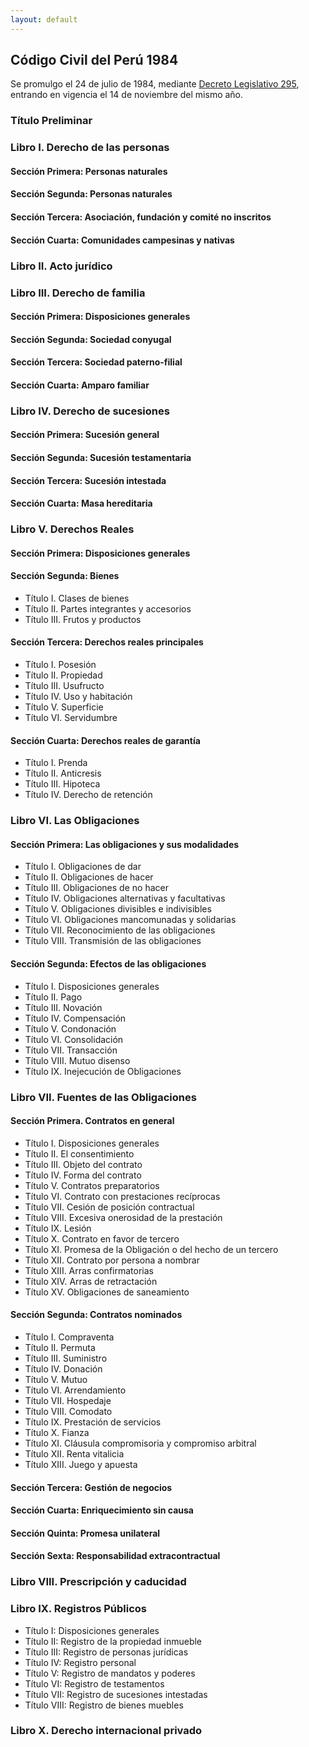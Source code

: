 ```yaml
---
layout: default
---
```

## Código Civil del Perú 1984
Se promulgo el 24 de julio de 1984, mediante [Decreto Legislativo 295](https://github.com/actio1680/Cuerpos-legales-Peru/blob/main/Decretos-Legislativos/Decreto-Legislativo-295.md), entrando en vigencia el 14 de noviembre del mismo año. 

### Título Preliminar 
### Libro I. Derecho de las personas
#### Sección Primera: Personas naturales
#### Sección Segunda: Personas naturales
#### Sección Tercera: Asociación, fundación y comité no inscritos
#### Sección Cuarta: Comunidades campesinas y nativas

### Libro II. Acto jurídico 

### Libro III. Derecho de familia
#### Sección Primera: Disposiciones generales
#### Sección Segunda: Sociedad conyugal
#### Sección Tercera: Sociedad paterno-filial
#### Sección Cuarta: Amparo familiar

### Libro IV. Derecho de sucesiones
#### Sección Primera: Sucesión general
#### Sección Segunda: Sucesión testamentaria
#### Sección Tercera: Sucesión intestada
#### Sección Cuarta: Masa hereditaria

### Libro V. Derechos Reales 
#### Sección Primera: Disposiciones generales

#### Sección Segunda: Bienes
- Título I. Clases de bienes
- Título II. Partes integrantes y accesorios
- Título III. Frutos y productos

#### Sección Tercera: Derechos reales principales
- Título I. Posesión
- Título II. Propiedad
- Título III. Usufructo
- Título IV. Uso y habitación 
- Título V. Superficie 
- Título VI. Servidumbre
   
#### Sección Cuarta: Derechos reales de garantía
- Título I. Prenda
- Título II. Anticresis
- Título III. Hipoteca
- Título IV. Derecho de retención
 
### Libro VI. Las Obligaciones

#### Sección Primera: Las obligaciones y sus modalidades
- Título I. Obligaciones de dar
- Título II. Obligaciones de hacer
- Título III. Obligaciones de no hacer
- Título IV. Obligaciones alternativas y facultativas
- Título V. Obligaciones divisibles e indivisibles
- Título VI. Obligaciones mancomunadas y solidarias
- Título VII. Reconocimiento de las obligaciones
- Título VIII. Transmisión de las obligaciones

#### Sección Segunda: Efectos de las obligaciones
- Título I. Disposiciones generales
- Título II. Pago
- Título III. Novación 
- Título IV. Compensación
- Título V. Condonación 
- Título VI. Consolidación 
- Título VII. Transacción 
- Título VIII. Mutuo disenso 
- Título IX. Inejecución de Obligaciones 

### Libro VII. Fuentes de las Obligaciones
#### Sección Primera. Contratos en general
- Título I. Disposiciones generales
- Título II. El consentimiento 
- Título III. Objeto del contrato 
- Título IV. Forma del contrato
- Título V. Contratos preparatorios 
- Título VI. Contrato con prestaciones recíprocas 
- Título VII. Cesión de posición contractual 
- Título VIII. Excesiva onerosidad de la prestación 
- Título IX. Lesión  
- Título X. Contrato en favor de tercero  
- Título XI. Promesa de la Obligación o del hecho de un tercero  
- Título XII. Contrato por persona a nombrar 
- Título XIII. Arras confirmatorias  
- Título XIV. Arras de retractación 
- Título XV. Obligaciones de saneamiento

#### Sección Segunda: Contratos nominados
- Título I. Compraventa
- Título II. Permuta  
- Título III. Suministro 
- Título IV. Donación   
- Título V. Mutuo  
- Título VI. Arrendamiento 
- Título VII. Hospedaje  
- Título VIII. Comodato  
- Título IX. Prestación de servicios
- Título X. Fianza
- Título XI. Cláusula compromisoria y compromiso arbitral
- Título XII. Renta vitalicia 
- Título XIII. Juego y apuesta
     
#### Sección Tercera: Gestión de negocios
#### Sección Cuarta: Enriquecimiento sin causa 
#### Sección Quinta: Promesa unilateral
#### Sección Sexta: Responsabilidad extracontractual

### Libro VIII. Prescripción y caducidad

### Libro IX. Registros Públicos
- Título I: Disposiciones generales  
- Título II: Registro de la propiedad inmueble  
- Título III: Registro de personas jurídicas  
- Título IV: Registro personal  
- Título V: Registro de mandatos y poderes 
- Título VI: Registro de testamentos  
- Título VII: Registro de sucesiones intestadas  
- Título VIII: Registro de bienes muebles

### Libro X. Derecho internacional privado


